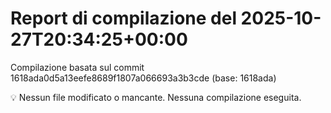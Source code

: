 # Report di compilazione del 2025-10-27T20:34:25+00:00

Compilazione basata sul commit 1618ada0d5a13eefe8689f1807a066693a3b3cde (base: 1618ada)

💡 Nessun file modificato o mancante. Nessuna compilazione eseguita.

